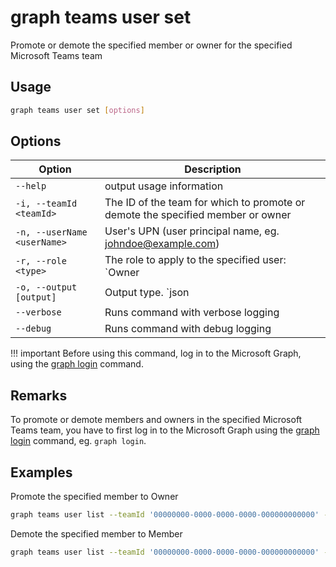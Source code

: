 # graph teams user set

Promote or demote the specified member or owner for the specified Microsoft Teams team

## Usage

```sh
graph teams user set [options]
```

## Options

Option|Description
------|-----------
`--help`|output usage information
`-i, --teamId <teamId>`|The ID of the team for which to promote or demote the specified member or owner
`-n, --userName <userName>`|User's UPN (user principal name, eg. johndoe@example.com)
`-r, --role <type>`| The role to apply to the specified user: `Owner|Member`
`-o, --output [output]`|Output type. `json|text`. Default `text`
`--verbose`|Runs command with verbose logging
`--debug`|Runs command with debug logging

!!! important
    Before using this command, log in to the Microsoft Graph, using the [graph login](../login.md) command.

## Remarks

To promote or demote members and owners in the specified Microsoft Teams team, you have to first log in to the Microsoft Graph using the [graph login](../login.md) command, eg. `graph login`.

## Examples

Promote the specified member to Owner  

```sh
graph teams user list --teamId '00000000-0000-0000-0000-000000000000' --userName 'anne.matthews@contoso.onmicrosoft.com' --role Owner
```

Demote the specified member to Member  

```sh
graph teams user list --teamId '00000000-0000-0000-0000-000000000000' --userName 'anne.matthews@contoso.onmicrosoft.com' --role Member
```
